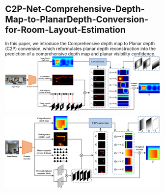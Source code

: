 # C2P-Net-Comprehensive-Depth-Map-to-PlanarDepth-Conversion-for-Room-Layout-Estimation
In this paper, we introduce the Comprehensive depth map to Planar depth (C2P) conversion, which reformulates planar depth reconstruction into the prediction of a comprehensive depth map and planar visibility confidence. 
![An overview of C2P-Net for panoramic images.](figure/pano_framework4.png)

![An overview of C2P-Net for perspective images.](figure/pers_framework4.png)
